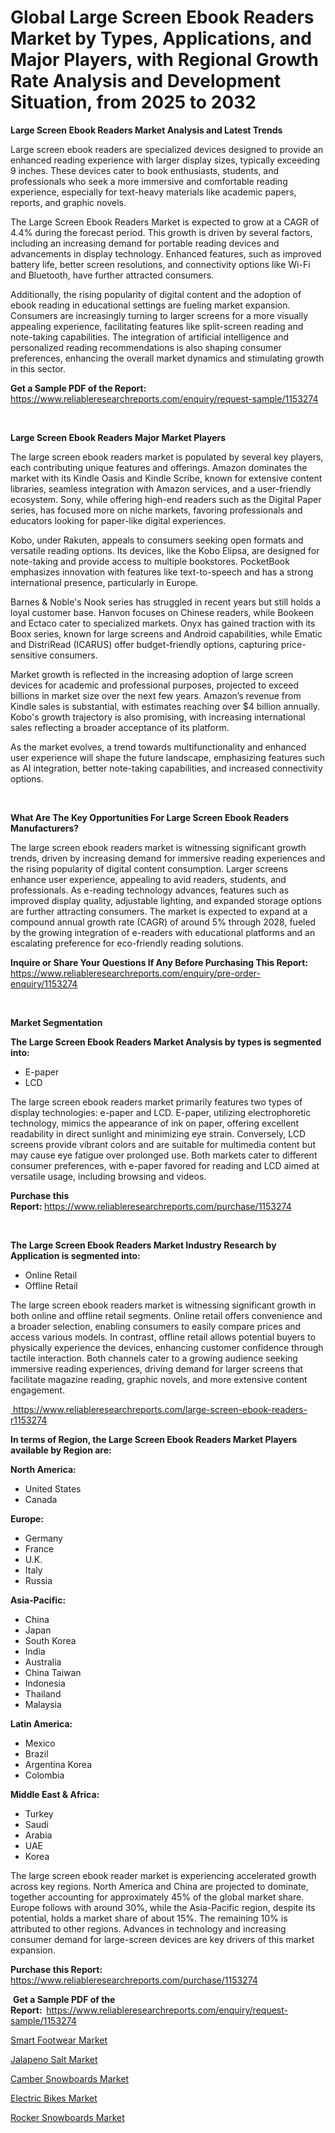 <p><h1>Global Large Screen Ebook Readers Market by Types, Applications, and Major Players, with Regional Growth Rate Analysis and Development Situation, from 2025 to 2032</h1></p><p><strong>Large Screen Ebook Readers Market Analysis and Latest Trends</strong></p>
<p><p>Large screen ebook readers are specialized devices designed to provide an enhanced reading experience with larger display sizes, typically exceeding 9 inches. These devices cater to book enthusiasts, students, and professionals who seek a more immersive and comfortable reading experience, especially for text-heavy materials like academic papers, reports, and graphic novels.</p><p>The Large Screen Ebook Readers Market is expected to grow at a CAGR of 4.4% during the forecast period. This growth is driven by several factors, including an increasing demand for portable reading devices and advancements in display technology. Enhanced features, such as improved battery life, better screen resolutions, and connectivity options like Wi-Fi and Bluetooth, have further attracted consumers.</p><p>Additionally, the rising popularity of digital content and the adoption of ebook reading in educational settings are fueling market expansion. Consumers are increasingly turning to larger screens for a more visually appealing experience, facilitating features like split-screen reading and note-taking capabilities. The integration of artificial intelligence and personalized reading recommendations is also shaping consumer preferences, enhancing the overall market dynamics and stimulating growth in this sector.</p></p>
<p><strong>Get a Sample PDF of the Report:&nbsp;</strong> <a href="https://www.reliableresearchreports.com/enquiry/request-sample/1153274?utm_campaign=32&utm_medium=2&utm_source=Github&utm_content=ia&utm_term=07022025&utm_id=large-screen-ebook-readers">https://www.reliableresearchreports.com/enquiry/request-sample/1153274</a></p>
<p>&nbsp;</p>
<p><strong>Large Screen Ebook Readers Major Market Players</strong></p>
<p><p>The large screen ebook readers market is populated by several key players, each contributing unique features and offerings. Amazon dominates the market with its Kindle Oasis and Kindle Scribe, known for extensive content libraries, seamless integration with Amazon services, and a user-friendly ecosystem. Sony, while offering high-end readers such as the Digital Paper series, has focused more on niche markets, favoring professionals and educators looking for paper-like digital experiences.</p><p>Kobo, under Rakuten, appeals to consumers seeking open formats and versatile reading options. Its devices, like the Kobo Elipsa, are designed for note-taking and provide access to multiple bookstores. PocketBook emphasizes innovation with features like text-to-speech and has a strong international presence, particularly in Europe.</p><p>Barnes & Noble's Nook series has struggled in recent years but still holds a loyal customer base. Hanvon focuses on Chinese readers, while Bookeen and Ectaco cater to specialized markets. Onyx has gained traction with its Boox series, known for large screens and Android capabilities, while Ematic and DistriRead (ICARUS) offer budget-friendly options, capturing price-sensitive consumers.</p><p>Market growth is reflected in the increasing adoption of large screen devices for academic and professional purposes, projected to exceed billions in market size over the next few years. Amazon’s revenue from Kindle sales is substantial, with estimates reaching over $4 billion annually. Kobo's growth trajectory is also promising, with increasing international sales reflecting a broader acceptance of its platform.</p><p>As the market evolves, a trend towards multifunctionality and enhanced user experience will shape the future landscape, emphasizing features such as AI integration, better note-taking capabilities, and increased connectivity options.</p></p>
<p>&nbsp;</p>
<p><strong>What Are The Key Opportunities For Large Screen Ebook Readers Manufacturers?</strong></p>
<p><p>The large screen ebook readers market is witnessing significant growth trends, driven by increasing demand for immersive reading experiences and the rising popularity of digital content consumption. Larger screens enhance user experience, appealing to avid readers, students, and professionals. As e-reading technology advances, features such as improved display quality, adjustable lighting, and expanded storage options are further attracting consumers. The market is expected to expand at a compound annual growth rate (CAGR) of around 5% through 2028, fueled by the growing integration of e-readers with educational platforms and an escalating preference for eco-friendly reading solutions.</p></p>
<p><strong>Inquire or Share Your Questions If Any Before Purchasing This Report:</strong> <a href="https://www.reliableresearchreports.com/enquiry/pre-order-enquiry/1153274?utm_campaign=32&utm_medium=2&utm_source=Github&utm_content=ia&utm_term=07022025&utm_id=large-screen-ebook-readers">https://www.reliableresearchreports.com/enquiry/pre-order-enquiry/1153274</a></p>
<p>&nbsp;</p>
<p><strong>Market Segmentation</strong></p>
<p><strong>The Large Screen Ebook Readers Market Analysis by types is segmented into:</strong></p>
<p><ul><li>E-paper</li><li>LCD</li></ul></p>
<p><p>The large screen ebook readers market primarily features two types of display technologies: e-paper and LCD. E-paper, utilizing electrophoretic technology, mimics the appearance of ink on paper, offering excellent readability in direct sunlight and minimizing eye strain. Conversely, LCD screens provide vibrant colors and are suitable for multimedia content but may cause eye fatigue over prolonged use. Both markets cater to different consumer preferences, with e-paper favored for reading and LCD aimed at versatile usage, including browsing and videos.</p></p>
<p><strong>Purchase this Report:&nbsp;</strong><a href="https://www.reliableresearchreports.com/purchase/1153274?utm_campaign=32&utm_medium=2&utm_source=Github&utm_content=ia&utm_term=07022025&utm_id=large-screen-ebook-readers">https://www.reliableresearchreports.com/purchase/1153274</a></p>
<p>&nbsp;</p>
<p><strong>The Large Screen Ebook Readers Market Industry Research by Application is segmented into:</strong></p>
<p><ul><li>Online Retail</li><li>Offline Retail</li></ul></p>
<p><p>The large screen ebook readers market is witnessing significant growth in both online and offline retail segments. Online retail offers convenience and a broader selection, enabling consumers to easily compare prices and access various models. In contrast, offline retail allows potential buyers to physically experience the devices, enhancing customer confidence through tactile interaction. Both channels cater to a growing audience seeking immersive reading experiences, driving demand for larger screens that facilitate magazine reading, graphic novels, and more extensive content engagement.</p></p>
<p><a href="https://www.reliableresearchreports.com/large-screen-ebook-readers-r1153274?utm_campaign=32&utm_medium=2&utm_source=Github&utm_content=ia&utm_term=07022025&utm_id=large-screen-ebook-readers">&nbsp;https://www.reliableresearchreports.com/large-screen-ebook-readers-r1153274</a></p>
<p><strong>In terms of Region, the Large Screen Ebook Readers Market Players available by Region are:</strong></p>
<p>
    <p> <strong> North America: </strong>
        <ul>
            <li>United States</li>
            <li>Canada</li>
        </ul>
        </p> 
    <p> <strong> Europe: </strong>
        <ul>
            <li>Germany</li>
            <li>France</li>
            <li>U.K.</li>
            <li>Italy</li>
            <li>Russia</li>
        </ul>
        </p> 
    <p> <strong> Asia-Pacific: </strong>
        <ul>
            <li>China</li>
            <li>Japan</li>
            <li>South Korea</li>
            <li>India</li>
            <li>Australia</li>
            <li>China Taiwan</li>
            <li>Indonesia</li>
            <li>Thailand</li>
            <li>Malaysia</li>
        </ul>
        </p> 
    <p> <strong> Latin America: </strong>
        <ul>
            <li>Mexico</li>
            <li>Brazil</li>
            <li>Argentina Korea</li>
            <li>Colombia</li>
        </ul>
        </p> 
    <p> <strong> Middle East & Africa: </strong>
        <ul>
            <li>Turkey</li>
            <li>Saudi</li>
            <li>Arabia</li>
            <li>UAE</li>
            <li>Korea</li>
        </ul>
    </p>
    </p>
<p><p>The large screen ebook reader market is experiencing accelerated growth across key regions. North America and China are projected to dominate, together accounting for approximately 45% of the global market share. Europe follows with around 30%, while the Asia-Pacific region, despite its potential, holds a market share of about 15%. The remaining 10% is attributed to other regions. Advances in technology and increasing consumer demand for large-screen devices are key drivers of this market expansion.</p></p>
<p><strong>Purchase this Report: </strong><a href="https://www.reliableresearchreports.com/purchase/1153274?utm_campaign=32&utm_medium=2&utm_source=Github&utm_content=ia&utm_term=07022025&utm_id=large-screen-ebook-readers">https://www.reliableresearchreports.com/purchase/1153274</a></p>
<p>&nbsp;<strong>Get a Sample PDF of the Report:&nbsp;&nbsp;</strong><a href="https://www.reliableresearchreports.com/enquiry/request-sample/1153274?utm_campaign=32&utm_medium=2&utm_source=Github&utm_content=ia&utm_term=07022025&utm_id=large-screen-ebook-readers">https://www.reliableresearchreports.com/enquiry/request-sample/1153274</a></p>
<p><strong></strong></p>
<p><p><a href="https://github.com/tandiapannas/Market-Research-Report-List-1/blob/main/smart-footwear-market.md?utm_campaign=32&utm_medium=2&utm_source=Github&utm_content=ia&utm_term=07022025&utm_id=large-screen-ebook-readers">Smart Footwear Market</a></p><p><a href="https://github.com/lynlynyusay/Market-Research-Report-List-1/blob/main/jalapeno-salt-market.md?utm_campaign=32&utm_medium=2&utm_source=Github&utm_content=ia&utm_term=07022025&utm_id=large-screen-ebook-readers">Jalapeno Salt Market</a></p><p><a href="https://github.com/spoorsusama/Market-Research-Report-List-1/blob/main/camber-snowboards-market.md?utm_campaign=32&utm_medium=2&utm_source=Github&utm_content=ia&utm_term=07022025&utm_id=large-screen-ebook-readers">Camber Snowboards Market</a></p><p><a href="https://github.com/calfiltinor/Market-Research-Report-List-1/blob/main/electric-bikes-market.md?utm_campaign=32&utm_medium=2&utm_source=Github&utm_content=ia&utm_term=07022025&utm_id=large-screen-ebook-readers">Electric Bikes Market</a></p><p><a href="https://github.com/azorrotutus/Market-Research-Report-List-1/blob/main/rocker-snowboards-market.md?utm_campaign=32&utm_medium=2&utm_source=Github&utm_content=ia&utm_term=07022025&utm_id=large-screen-ebook-readers">Rocker Snowboards Market</a></p></p>